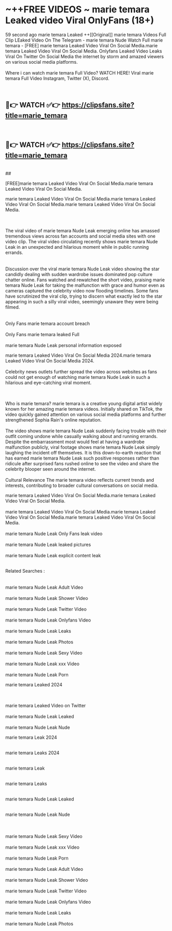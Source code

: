 # ~++FREE VIDEOS ~ marie temara Leaked video Viral OnlyFans (18+)<br>


59 second ago marie temara Leaked ++[[Original]] marie temara Videos Full Clip LEaked Video On The Telegram  - marie temara Nude  Watch Full marie temara - [FREE] marie temara Leaked Video Viral On Social Media.marie temara Leaked Video Viral On Social Media.   Onlyfans Leaked Video Leaks Viral On Twitter On Social Media the internet by storm and amazed viewers on various social media platforms. <br><br>
Where i can watch marie temara Full Video? WATCH HERE! Viral marie temara Full Video Instagram, Twitter (X), Discord. <br>


 <br>

##  🔴👉 WATCH ✅👉  <a href="https://clipsfans.site?title=marie_temara&ref=git">https://clipsfans.site?title=marie_temara</a> <br>
  <br>

##  🔴👉 WATCH ✅👉  <a href="https://clipsfans.site?title=marie_temara&ref=git">https://clipsfans.site?title=marie_temara</a> <br>
  <br>
  ##



[FREE]marie temara Leaked Video Viral On Social Media.marie temara Leaked Video Viral On Social Media. <br>

marie temara Leaked Video Viral On Social Media.marie temara Leaked Video Viral On Social Media.marie temara Leaked Video Viral On Social Media. <br>


  <br>

  <br>
The viral video of marie temara Nude Leak emerging online has amassed tremendous views across fan accounts and social media sites with one video clip. The viral video circulating recently shows marie temara Nude Leak in an unexpected and hilarious moment while in public running errands.<br>
<br>


<br>
Discussion over the viral marie temara Nude Leak video showing the star candidly dealing with sudden wardrobe issues dominated pop culture chatter online. Fans watched and rewatched the short video, praising marie temara Nude Leak for taking the malfunction with grace and humor even as cameras captured the celebrity video now flooding timelines. Some fans have scrutinized the viral clip, trying to discern what exactly led to the star appearing in such a silly viral video, seemingly unaware they were being filmed.<br>
<br>
<br> 
Only Fans marie temara account breach<br>
<br>
Only Fans marie temara leaked Full <br>
<br>
marie temara Nude Leak personal information exposed<br>

marie temara Leaked Video Viral On Social Media 2024.marie temara Leaked Video Viral On Social Media 2024. <br>
<br>
Celebrity news outlets further spread the video across websites as fans could not get enough of watching marie temara Nude Leak in such a hilarious and eye-catching viral moment.<br>
<br>

<br>
Who is marie temara? marie temara is a creative young digital artist widely known for her amazing marie temara videos. Initially shared on TikTok, the video quickly gained attention on various social media platforms and further strengthened Sophia Rain's online reputation.<br>
<br>
The video shows marie temara Nude Leak suddenly facing trouble with their outfit coming undone while casually walking about and running errands. Despite the embarrassment most would feel at having a wardrobe malfunction publicly, viral footage shows marie temara Nude Leak simply laughing the incident off themselves. It is this down-to-earth reaction that has earned marie temara Nude Leak such positive responses rather than ridicule after surprised fans rushed online to see the video and share the celebrity blooper seen around the internet.<br>
<br>
Cultural Relevance The marie temara video reflects current trends and interests, contributing to broader cultural conversations on social media.<br>

marie temara Leaked Video Viral On Social Media.marie temara Leaked Video Viral On Social Media.<br>
<br>
marie temara Leaked Video Viral On Social Media.marie temara Leaked Video Viral On Social Media.marie temara Leaked Video Viral On Social Media.<br>
<br>
marie temara Nude Leak Only Fans leak video<br>
<br>
marie temara Nude Leak leaked pictures<br>
<br>
marie temara Nude Leak explicit content leak<br>


<br>
Related Searches :<br>
<br>

<br>
marie temara Nude Leak Adult Video<br>
<br>
marie temara Nude Leak Shower Video<br>
<br>
marie temara Nude Leak Twitter Video<br>
<br>
marie temara Nude Leak Onlyfans Video<br>
<br>
marie temara Nude Leak Leaks<br>
<br>
marie temara Nude Leak Photos<br>

<br>
marie temara Nude Leak Sexy Video<br>
<br>
marie temara Nude Leak xxx Video<br>
<br>
marie temara Nude Leak Porn<br>

marie temara  Leaked 2024 <br> <br>
<br>

marie temara Leaked Video on Twitter <br>
<br>
marie temara Nude Leak Leaked<br>
<br>
marie temara Nude Leak Nude<br>


marie temara  Leak 2024 <br> <br>



marie temara  Leaks 2024 <br> <br>



 
marie temara  Leak<br> <br>



marie temara  Leaks<br> <br>


marie temara Nude Leak Leaked<br> <br>

marie temara Nude Leak Nude<br> <br>
<br> <br>
marie temara Nude Leak Sexy Video
<br> <br>
marie temara Nude Leak xxx Video
<br> <br>
marie temara Nude Leak Porn
<br> <br>
marie temara Nude Leak Adult Video
<br> <br>
marie temara Nude Leak Shower Video
<br> <br>
marie temara Nude Leak Twitter Video
<br> <br>
marie temara Nude Leak Onlyfans Video
<br> <br>
marie temara Nude Leak Leaks
<br> <br>
marie temara Nude Leak Photos






</p>




 



</p>










